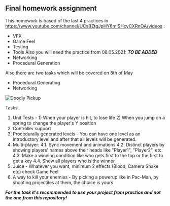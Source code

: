 ## Final homework assignment

This homework is based of the last 4 practices in https://www.youtube.com/channel/UCsBZtgJpHY6mISHcyCXRnOA/videos : 
 * VFX
 * Game Feel
 * Testing
 * Tools
Also you will need the practice from 08.05.2021: ***TO BE ADDED***
 * Networking
 * Procedural Generation

Also there are two tasks which will be covered on 8th of May
 * Procedural Generating
 * Networking
 
![Doodly Pickup](https://user-images.githubusercontent.com/25185815/108393904-cbdf6c80-721c-11eb-9a0b-45e5a35ba336.png)

Tasks:
 1. Unit Tests - 1) When your player is hit, to lose life 2) When you jump on a spring to change the player's Y position 
 2. Controller support
 3. Procedurally generated levels - You can have one level as an introductory level and after that all levels will be generated.  
 4. Multi-player:
  4.1. Sync movement and animations
  4.2. Distinct players by showing players' names above their heads like "Player1", "Player2", etc.
  4.3. Make a winning condition like who gets first to the top or the first to get a key
  4.4. Show all players who is the winner
 5. Juice - Whatever you want, minimum 2 effects (Blood, Camera Shake etc) check Game Feel 
 6. A way to kill your enemies - By picking a powerup like in Pac-Man, by shooting projectiles at them, the choice is yours
 
 ***For the task it's recommended to use your project from practice and not the one from this repository!***
 
